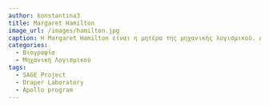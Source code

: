 ```yaml
---
author: konstantina3
title: Margaret Hamilton 
image_url: /images/hamilton.jpg
caption: Η Margaret Hamilton είναι η μητέρα της μηχανικής λογισμικού. Δίπλα στη φωτογραφία της, παρουσιλαζεται όλος ο κώδικας για το λογισμικό πτήσης APOLLO που μας προσγείωσε στο φεγγάρι τον οποίο ανέπτυξε η ίδια μαζί με την ομάδα της. 
categories:
  - Βιογραφία 
  - Μηχανική Λογισμικού
tags:
  - SAGE Project
  - Draper Laboratory
  - Apollo program
---
```

